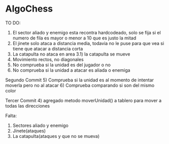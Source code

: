 # AlgoChess
TO DO:
1) El sector aliado y enemigo esta recontra hardcodeado, solo se fija si el numero de fila es mayor o menor a 10 que es justo la mitad
2) El jinete solo ataca a distancia media, todavia no le puse para que vea si tiene que atacar a distancia corta
3) La catapulta no ataca en area
  3.1) la catapulta se mueve
4) Movimiento rectos, no diagonales
5) No comprueba si la unidad es del jugador o no
6) No comprueba si la unidad a atacar es aliada o enemiga

Segundo Commit
5) Comprueba si la unidad es al momento de intentar moverla pero no al atacar
6) Comprueba comparando si son del mismo color

Tercer Commit
4) agregado metodo moverUnidad() a tablero para mover a todas las direcciones

  Falta:
  1) Sectores aliado y enemigo
  2) Jinete(ataques)
  3) La catapulta(ataques y que no se mueva)


